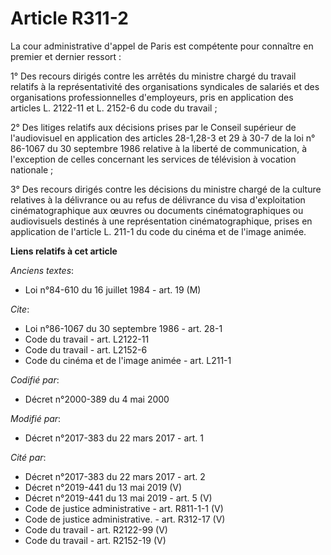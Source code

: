 # Article R311-2

La cour administrative d'appel de Paris est compétente pour connaître en premier et dernier ressort : 

1° Des recours dirigés contre les arrêtés du ministre chargé du travail relatifs à la représentativité des organisations
syndicales de salariés et des organisations professionnelles d'employeurs, pris en application des articles L. 2122-11 et L.
2152-6 du code du travail ; 

2° Des litiges relatifs aux décisions prises par le Conseil supérieur de l'audiovisuel en application des articles 28-1,28-3
et 29 à 30-7 de la loi n° 86-1067 du 30 septembre 1986 relative à la liberté de communication, à l'exception de celles
concernant les services de télévision à vocation nationale ; 

3° Des recours dirigés contre les décisions du ministre chargé de la culture relatives à la délivrance ou au refus de
délivrance du visa d'exploitation cinématographique aux œuvres ou documents cinématographiques ou audiovisuels destinés à une
représentation cinématographique, prises en application de l'article L. 211-1 du code du cinéma et de l'image animée.

**Liens relatifs à cet article**

_Anciens textes_:

  - Loi n°84-610 du 16 juillet 1984 - art. 19 (M)

_Cite_:

  - Loi n°86-1067 du 30 septembre 1986 - art. 28-1
  - Code du travail - art. L2122-11
  - Code du travail - art. L2152-6
  - Code du cinéma et de l'image animée - art. L211-1

_Codifié par_:

  - Décret n°2000-389 du 4 mai 2000

_Modifié par_:

  - Décret n°2017-383 du 22 mars 2017 - art. 1

_Cité par_:

  - Décret n°2017-383 du 22 mars 2017 - art. 2
  - Décret n°2019-441 du 13 mai 2019 (V)
  - Décret n°2019-441 du 13 mai 2019 - art. 5 (V)
  - Code de justice administrative - art. R811-1-1 (V)
  - Code de justice administrative. - art. R312-17 (V)
  - Code du travail - art. R2122-99 (V)
  - Code du travail - art. R2152-19 (V)
